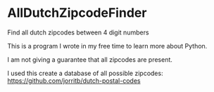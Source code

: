 # AllDutchZipcodeFinder
Find all dutch zipcodes between 4 digit numbers

This is a program I wrote in my free time to learn more about Python.

I am not giving a guarantee that all zipcodes are present.

I used this create a database of all possible zipcodes: https://github.com/jorritb/dutch-postal-codes
